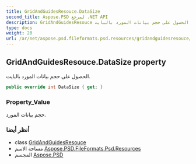 ```yaml
---
title: GridAndGuidesResouce.DataSize
second_title: Aspose.PSD لمرجع .NET API
description: GridAndGuidesResouce ملكية. الحصول على حجم بيانات المورد بالبايت.
type: docs
weight: 20
url: /ar/net/aspose.psd.fileformats.psd.resources/gridandguidesresouce/datasize/
---
```

## GridAndGuidesResouce.DataSize property

الحصول على حجم بيانات المورد بالبايت.

```csharp
public override int DataSize { get; }
```

### Property_Value

حجم بيانات المورد.

### أنظر أيضا

* class [GridAndGuidesResouce](../)
* مساحة الاسم [Aspose.PSD.FileFormats.Psd.Resources](../../gridandguidesresouce/)
* المجسم [Aspose.PSD](../../../)


